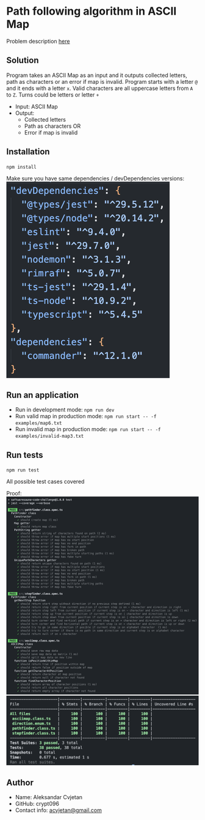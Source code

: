 # Path following algorithm in ASCII Map

Problem description [here](https://github.com/softwaresauna/code-challenge)

## Solution

Program takes an ASCII Map as an input and it outputs collected letters, path as characters or an error if map is invalid. Program starts with a letter `@` and it ends with a letter `x`. Valid characters are all uppercase letters from `A` to `Z`. Turns could be letters or letter `+`

- Input: ASCII Map
- Output: 
  - Collected letters
  - Path as characters
  OR
  - Error if map is invalid

## Installation
`npm install`

Make sure you have same dependencies / devDependencies versions:
![screenshot](./assets/dependcies.png)

## Run an application
- Run in development mode: `npm run dev`
- Run valid map in production mode: `npm run start -- -f examples/map6.txt`
- Run invalid map in production mode: `npm run start -- -f examples/invalid-map3.txt`

## Run tests
`npm run test`

All possible test cases covered

Proof:
![screenshot](./assets/test-coverage/screen1.png)
![screenshot](./assets/test-coverage/screen2.png)

## Author
- Name: Aleksandar Cvjetan
- GitHub: crypt096
- Contact info: acvjetan@gmail.com